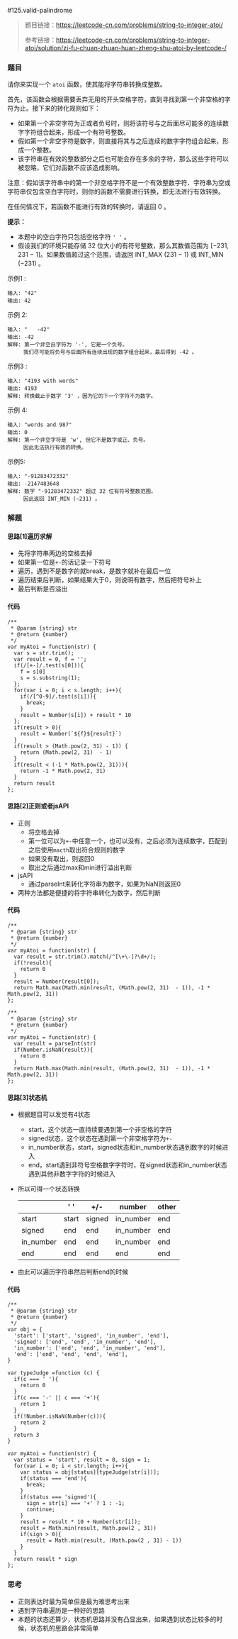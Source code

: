 #125.valid-palindrome

> 题目链接：https://leetcode-cn.com/problems/string-to-integer-atoi/
>
> 参考链接：https://leetcode-cn.com/problems/string-to-integer-atoi/solution/zi-fu-chuan-zhuan-huan-zheng-shu-atoi-by-leetcode-/



### 题目


请你来实现一个 `atoi` 函数，使其能将字符串转换成整数。

首先，该函数会根据需要丢弃无用的开头空格字符，直到寻找到第一个非空格的字符为止。接下来的转化规则如下：

- 如果第一个非空字符为正或者负号时，则将该符号与之后面尽可能多的连续数字字符组合起来，形成一个有符号整数。
- 假如第一个非空字符是数字，则直接将其与之后连续的数字字符组合起来，形成一个整数。
- 该字符串在有效的整数部分之后也可能会存在多余的字符，那么这些字符可以被忽略，它们对函数不应该造成影响。

注意：假如该字符串中的第一个非空格字符不是一个有效整数字符、字符串为空或字符串仅包含空白字符时，则你的函数不需要进行转换，即无法进行有效转换。

在任何情况下，若函数不能进行有效的转换时，请返回 0 。

**提示：**

- 本题中的空白字符只包括空格字符 `' '` 。
- 假设我们的环境只能存储 32 位大小的有符号整数，那么其数值范围为 [−231, 231 − 1]。如果数值超过这个范围，请返回  INT_MAX (231 − 1) 或 INT_MIN (−231) 。

示例1 :

```
输入: "42"
输出: 42
```


示例 2:

```
输入: "   -42"
输出: -42
解释: 第一个非空白字符为 '-', 它是一个负号。
     我们尽可能将负号与后面所有连续出现的数字组合起来，最后得到 -42 。
```

示例3 :

```
输入: "4193 with words"
输出: 4193
解释: 转换截止于数字 '3' ，因为它的下一个字符不为数字。
```


示例 4:

```
输入: "words and 987"
输出: 0
解释: 第一个非空字符是 'w', 但它不是数字或正、负号。
     因此无法执行有效的转换。
```

示例5:

```
输入: "-91283472332"
输出: -2147483648
解释: 数字 "-91283472332" 超过 32 位有符号整数范围。 
     因此返回 INT_MIN (−231) 。
```



### 解题

#### 思路[1]遍历求解

* 先将字符串两边的空格去掉
* 如果第一位是`+-`的话记录一下符号
* 遍历，遇到不是数字的就break，是数字就补在最后一位
* 遍历结束后判断，如果结果大于0，则说明有数字，然后把符号补上
* 最后判断是否溢出

#### 代码

```
/**
 * @param {string} str
 * @return {number}
 */
var myAtoi = function(str) {
  var s = str.trim();
  var result = 0, f = '';
  if(/[+-]/.test(s[0])){
    f = s[0]
    s = s.substring(1);
  };
  for(var i = 0; i < s.length; i++){
    if(/[^0-9]/.test(s[i])){
      break;
    }
    result = Number(s[i]) + result * 10
  };
  if(result > 0){
    result = Number(`${f}${result}`)
  }
  if(result > (Math.pow(2, 31) - 1)) {
    return (Math.pow(2, 31)  - 1)
  }
  if(result < (-1 * Math.pow(2, 31))){
    return -1 * Math.pow(2, 31)
  }
  return result
};
```

#### 思路[2]正则或者jsAPI

* 正则
  * 将空格去掉
  * 第一位可以为`+-`中任意一个，也可以没有，之后必须为连续数字，匹配到之后使用`macth`取出符合规则的数字
  * 如果没有取出，则返回0
  * 取出之后通过max和min进行溢出判断
* jsAPI
  * 通过parseInt来转化字符串为数字，如果为NaN则返回0
* 两种方法都是便捷的将字符串转化为数字，然后判断

#### 代码

```
/**
 * @param {string} str
 * @return {number}
 */
var myAtoi = function(str) {
  var result = str.trim().match(/^[\+\-]?\d+/);
  if(!result){
    return 0
  }
  result = Number(result[0]);
  return Math.max(Math.min(result, (Math.pow(2, 31)  - 1)), -1 * Math.pow(2, 31))
};

/**
 * @param {string} str
 * @return {number}
 */
var myAtoi = function(str) {
  var result = parseInt(str)
  if(Number.isNaN(result)){
    return 0
  }
  return Math.max(Math.min(result, (Math.pow(2, 31)  - 1)), -1 * Math.pow(2, 31))
};
```

#### 思路[3]状态机

* 根据题目可以发觉有4状态

  * start，这个状态一直持续要遇到第一个非空格的字符
  * signed状态，这个状态在遇到第一个非空格字符为`+-`
  * in_number状态，start，signed状态和in_number状态遇到数字的时候进入
  * end，start遇到非符号空格数字字符时，在signed状态和in_number状态遇到其他非数字字符的时候进入

* 所以可得一个状态转换

   |     |' '	      |+/-|number|other|
   |------   |---- |-----|-----|----|
   |start    |	start	|signed	|in_number	|end|
   |signed|	end|	end	|in_number|	end|
   |in_number|	end	|end	|in_number	|end|
   |end	|end	|end|	end	|end|

* 由此可以遍历字符串然后判断end的时候


#### 代码

```
/**
 * @param {string} str
 * @return {number}
 */
var obj = {
  'start': ['start', 'signed', 'in_number', 'end'],
  'signed': ['end', 'end', 'in_number', 'end'],
  'in_number': ['end', 'end', 'in_number', 'end'],
  'end': ['end', 'end', 'end', 'end'],
}

var typeJudge =function (c) {
  if(c === ' '){
    return 0
  }
  if(c === '-' || c === '+'){
    return 1
  }
  if(!Number.isNaN(Number(c))){
    return 2
  }
  return 3
}

var myAtoi = function(str) {
  var status = 'start', result = 0, sign = 1;
  for(var i = 0; i < str.length; i++){
    var status = obj[status][typeJudge(str[i])];
    if(status === 'end'){
      break;
    }
    if(status === 'signed'){
      sign = str[i] === '+' ? 1 : -1;
      continue;
    }
    result = result * 10 + Number(str[i]);
    result = Math.min(result, Math.pow(2 , 31))
    if(sign > 0){
      result = Math.min(result, (Math.pow(2 , 31) - 1))
    }
  }
  return result * sign
};
```



### 思考

* 正则表达时最为简单但是最为难思考出来
* 遇到字符串遍历是一种好的思路
* 本题的状态还算少，状态机思路并没有凸显出来，如果遇到状态比较多的时候，状态机的思路会非常简单